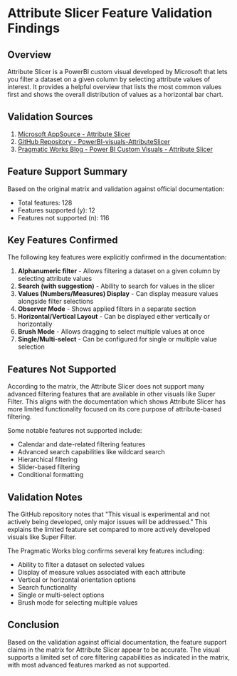 # Attribute Slicer Feature Validation Findings

## Overview

Attribute Slicer is a PowerBI custom visual developed by Microsoft that lets you filter a dataset on a given column by selecting attribute values of interest. It provides a helpful overview that lists the most common values first and shows the overall distribution of values as a horizontal bar chart.

## Validation Sources

1. [Microsoft AppSource - Attribute Slicer](https://appsource.microsoft.com/en-us/product/power-bi-visuals/wa104380794)
2. [GitHub Repository - PowerBI-visuals-AttributeSlicer](https://github.com/microsoft/PowerBI-visuals-AttributeSlicer)
3. [Pragmatic Works Blog - Power BI Custom Visuals - Attribute Slicer](https://pragmaticworks.com/blog/power-bi-custom-visuals-attribute-slicer)

## Feature Support Summary

Based on the original matrix and validation against official documentation:

- Total features: 128
- Features supported (y): 12
- Features not supported (n): 116

## Key Features Confirmed

The following key features were explicitly confirmed in the documentation:

1. **Alphanumeric filter** - Allows filtering a dataset on a given column by selecting attribute values
2. **Search (with suggestion)** - Ability to search for values in the slicer
3. **Values (Numbers/Measures) Display** - Can display measure values alongside filter selections
4. **Observer Mode** - Shows applied filters in a separate section
5. **Horizontal/Vertical Layout** - Can be displayed either vertically or horizontally
6. **Brush Mode** - Allows dragging to select multiple values at once
7. **Single/Multi-select** - Can be configured for single or multiple value selection

## Features Not Supported

According to the matrix, the Attribute Slicer does not support many advanced filtering features that are available in other visuals like Super Filter. This aligns with the documentation which shows Attribute Slicer has more limited functionality focused on its core purpose of attribute-based filtering.

Some notable features not supported include:

- Calendar and date-related filtering features
- Advanced search capabilities like wildcard search
- Hierarchical filtering
- Slider-based filtering
- Conditional formatting

## Validation Notes

The GitHub repository notes that "This visual is experimental and not actively being developed, only major issues will be addressed." This explains the limited feature set compared to more actively developed visuals like Super Filter.

The Pragmatic Works blog confirms several key features including:
- Ability to filter a dataset on selected values
- Display of measure values associated with each attribute
- Vertical or horizontal orientation options
- Search functionality
- Single or multi-select options
- Brush mode for selecting multiple values

## Conclusion

Based on the validation against official documentation, the feature support claims in the matrix for Attribute Slicer appear to be accurate. The visual supports a limited set of core filtering capabilities as indicated in the matrix, with most advanced features marked as not supported.
